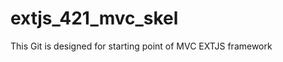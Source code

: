extjs_421_mvc_skel
==================

This Git is designed for starting point of MVC EXTJS framework